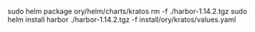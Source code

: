 sudo helm package ory/helm/charts/kratos
rm -f ./harbor-1.14.2.tgz
sudo helm install harbor ./harbor-1.14.2.tgz -f install/ory/kratos/values.yaml